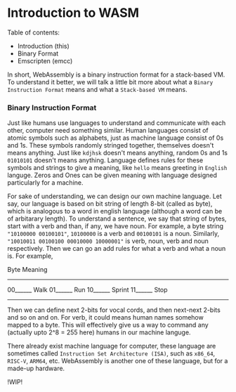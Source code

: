 # Introduction to WASM

Table of contents:

- Introduction (this)
- Binary Format
- Emscripten (emcc)

In short, WebAssembly is a binary instruction format for a stack-based VM. To understand it better, we will talk a little bit more about what a `Binary Instruction Format` means and what a `Stack-based VM` means.

### Binary Instruction Format

Just like humans use languages to understand and communicate with each other, computer need something similar. Human languages consist of atomic symbols such as alphabets, just as machine language consist of 0s and 1s. These symbols randomly stringed together, themselves doesn't means anything. Just like `kdjhsk` doesn't means anything, random 0s and 1s `01010101` doesn't means anything. Language defines rules for these symbols and strings to give a meaning, like `hello` means greeting in `English` languge. Zeros and Ones can be given meaning with language designed particularly for a machine.

For sake of understanding, we can design our own machine language. Let say, our language is based on bit string of length 8-bit (called as byte), which is analogous to a word in english language (although a word can be of arbitarary length). To understand a sentence, we say that string of bytes, start with a verb and than, if any, we have noun. For example, a byte string `"10100000 00100101"`, `10100000` is a verb and `00100101` is a noun. Similarly, `"10010011 00100100 00010000 10000001"` is verb, noun, verb and noun respectively. Then we can go an add rules for what a verb and what a noun is. For example,

Byte     Meaning
-------- --------
00______ Walk
01______ Run
10______ Sprint
11______ Stop
-------- --------

Then we can define next 2-bits for vocal cords, and then next-next 2-bits and so on and on. For verb, it could means human names somehow mapped to a byte. This will effectively give us a way to command any (actually upto 2^8 = 255 here) humans in our machine languge.

There already exist machine language for computer, these language are sometimes called `Instruction Set Architecture (ISA)`, such as `x86_64`, `RISC-V`, `ARM64`, etc. WebAssembly is another one of these language, but for a made-up hardware.

!WIP!
